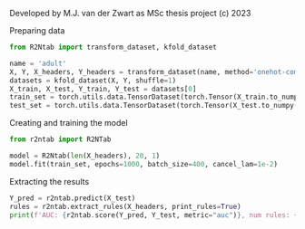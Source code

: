 Developed by M.J. van der Zwart as MSc thesis project (c) 2023

Preparing data

```python
from R2Ntab import transform_dataset, kfold_dataset

name = 'adult'
X, Y, X_headers, Y_headers = transform_dataset(name, method='onehot-compare', negations=False, labels='binary')
datasets = kfold_dataset(X, Y, shuffle=1)
X_train, X_test, Y_train, Y_test = datasets[0]
train_set = torch.utils.data.TensorDataset(torch.Tensor(X_train.to_numpy()), torch.Tensor(Y_train))
test_set = torch.utils.data.TensorDataset(torch.Tensor(X_test.to_numpy()), torch.Tensor(Y_test))
```

Creating and training the model

```python
from r2ntab import R2NTab

model = R2Ntab(len(X_headers), 20, 1)
model.fit(train_set, epochs=1000, batch_size=400, cancel_lam=1e-2)
```

Extracting the results

```python
Y_pred = r2ntab.predict(X_test)
rules = r2ntab.extract_rules(X_headers, print_rules=True)
print(f'AUC: {r2ntab.score(Y_pred, Y_test, metric="auc")}, num rules: {len(rules)}, num conditions: {sum(map(len, rules))}')
```
